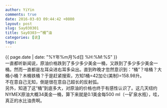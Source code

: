 ```yaml
---
author: YiYin
comments: true
date: 2016-03-03 09:44:42 +0800
layout: post
slug: Say030301
title: Say0303一“桶”油
categories: [说]
tags:
---
```

<div class="saying">
<div class="timestamp">{{ page.date | date: "%Y年%m月%d日 %H:%M:%S" }}</div>
一直都听新闻说，原油价格跌到了多少多少美金一桶，又跌到了多少多少美金一桶。然而一直都是左耳朵进右耳多朵出。直到昨晚才忽然意识到：“桶”？啥桶？大桶小桶？木桶铁桶？于是赶紧搜索，方知1桶=42加仑(美制)=158.98升。<br/>
不在意自己无知，倒是很在意自己超长的反射弧。<br/>
另外，知道了这“桶”到底多大，对原油的价格也终于有感性认识了。这几天纽约NYMEX原油大概34美金一桶，算下来就是0.1美金每500 ml（一矿泉水瓶），哇，真正的水比油贵啊。<br/>
</div>
